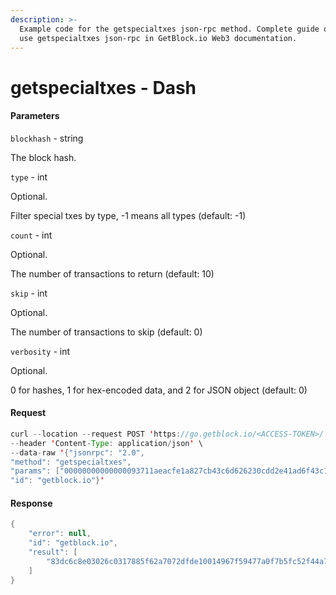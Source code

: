 ```yaml
---
description: >-
  Example code for the getspecialtxes json-rpc method. Сomplete guide on how to
  use getspecialtxes json-rpc in GetBlock.io Web3 documentation.
---
```


# getspecialtxes - Dash

#### Parameters

`blockhash` - string

The block hash.

`type` - int

Optional.

Filter special txes by type, -1 means all types (default: -1)

`count` - int

Optional.

The number of transactions to return (default: 10)

`skip` - int

Optional.

The number of transactions to skip (default: 0)

`verbosity` - int

Optional.

0 for hashes, 1 for hex-encoded data, and 2 for JSON object (default: 0)

#### Request

```java
curl --location --request POST 'https://go.getblock.io/<ACCESS-TOKEN>/' \
--header 'Content-Type: application/json' \ 
--data-raw '{"jsonrpc": "2.0",
"method": "getspecialtxes",
"params": ["00000000000000093711aeacfe1a827cb43c6d626230cdd2e41ad6f43c1e79d3", -1, 10, 0, 0],
"id": "getblock.io"}'
```

#### Response

```java
{
    "error": null,
    "id": "getblock.io",
    "result": [
        "83dc6c8e03026c0317885f62a7072dfde10014967f59477a0f7b5fc52f44a784"
    ]
}
```
